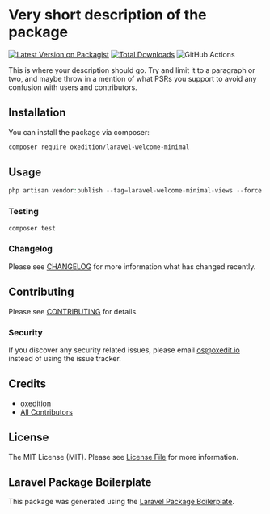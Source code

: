 # Very short description of the package

[![Latest Version on Packagist](https://img.shields.io/packagist/v/oxedition/laravel-welcome-minimal.svg?style=flat-square)](https://packagist.org/packages/oxedition/laravel-welcome-minimal)
[![Total Downloads](https://img.shields.io/packagist/dt/oxedition/laravel-welcome-minimal.svg?style=flat-square)](https://packagist.org/packages/oxedition/laravel-welcome-minimal)
![GitHub Actions](https://github.com/oxedition/laravel-welcome-minimal/actions/workflows/main.yml/badge.svg)

This is where your description should go. Try and limit it to a paragraph or two, and maybe throw in a mention of what PSRs you support to avoid any confusion with users and contributors.

## Installation

You can install the package via composer:

```bash
composer require oxedition/laravel-welcome-minimal
```

## Usage

```php
php artisan vendor:publish --tag=laravel-welcome-minimal-views --force
```

### Testing

```bash
composer test
```

### Changelog

Please see [CHANGELOG](CHANGELOG.md) for more information what has changed recently.

## Contributing

Please see [CONTRIBUTING](CONTRIBUTING.md) for details.

### Security

If you discover any security related issues, please email os@oxedit.io instead of using the issue tracker.

## Credits

-   [oxedition](https://github.com/oxedition)
-   [All Contributors](../../contributors)

## License

The MIT License (MIT). Please see [License File](LICENSE.md) for more information.

## Laravel Package Boilerplate

This package was generated using the [Laravel Package Boilerplate](https://laravelpackageboilerplate.com).
